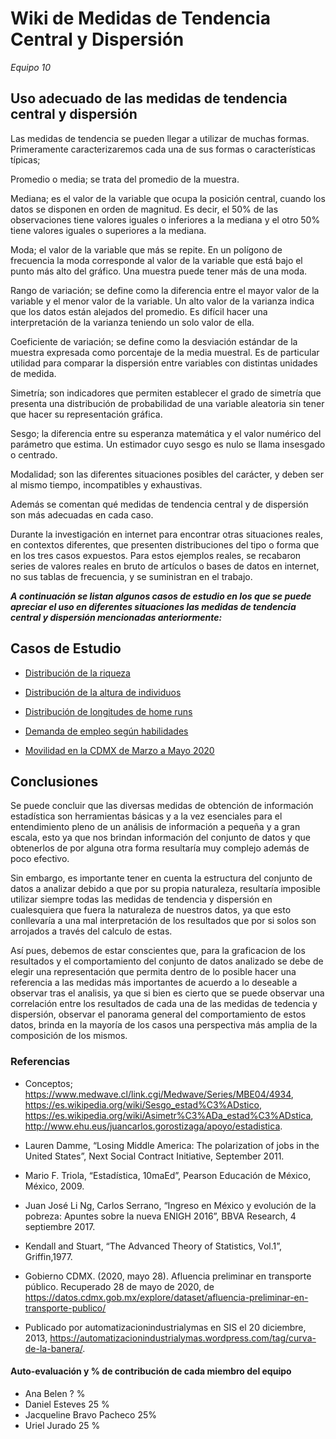 # Wiki de Medidas de Tendencia Central y Dispersión

*Equipo 10*

## Uso adecuado de las medidas de tendencia central y dispersión

Las medidas de tendencia se pueden llegar a utilizar de muchas formas.
Primeramente caracterizaremos cada una de sus formas o características típicas;

Promedio o media; se trata del promedio de la muestra. 

Mediana; es el valor de la variable que ocupa la posición central, cuando los datos se disponen en orden de magnitud. Es decir, el 50% de las observaciones tiene valores iguales o inferiores a la mediana y el otro 50% tiene valores iguales o superiores a la mediana.

Moda; el valor de la variable que más se repite. En un polígono de frecuencia la moda corresponde al valor de la variable que está bajo el punto más alto del gráfico. Una muestra puede tener más de una moda.

Rango de variación; se define como la diferencia entre el mayor valor de la variable y el menor valor de la variable. Un alto valor de la varianza indica que los datos están alejados del promedio. Es difícil hacer una interpretación de la varianza teniendo un solo valor de ella.

Coeficiente de variación; se define como la desviación estándar de la muestra expresada como porcentaje de la media muestral. Es de particular utilidad para comparar la dispersión entre variables con distintas unidades de medida. 

Simetría; son indicadores que permiten establecer el grado de simetría que presenta una distribución de probabilidad de una variable aleatoria sin tener que hacer su representación gráfica.

Sesgo; la diferencia entre su esperanza matemática y el valor numérico del parámetro que estima. Un estimador cuyo sesgo es nulo se llama insesgado o centrado.

Modalidad; son las diferentes situaciones posibles del carácter, y deben ser al mismo tiempo, incompatibles y exhaustivas.

Además se comentan qué medidas de tendencia central y de dispersión son más adecuadas en cada caso.

Durante la investigación en internet para encontrar otras situaciones reales, en contextos diferentes, que presenten distribuciones del tipo o forma que en los tres casos expuestos. Para estos ejemplos reales, se recabaron series de valores reales en bruto de artículos o bases de datos en internet, no sus tablas de frecuencia, y se suministran en el trabajo. 

***A continuación se listan algunos casos de estudio en los que se puede apreciar el uso en diferentes situaciones las medidas de tendencia central y dispersión mencionadas anteriormente:***

## Casos de Estudio

  - [Distribución de la riqueza](./caso1.md)

  - [Distribución de la altura de individuos](./caso2.md)

  - [Distribución de longitudes de home runs](./caso3.md)

  - [Demanda de empleo según habilidades](./caso4.md)

  - [Movilidad en la CDMX de Marzo a Mayo 2020](./caso5.md)

## Conclusiones

Se puede concluir que las diversas medidas de obtención de información estadística son herramientas básicas y a la vez esenciales para el entendimiento pleno de un análisis de información a pequeña y a gran escala, esto ya que nos brindan información del conjunto de datos y que obtenerlos de por alguna otra forma resultaría muy complejo además de poco efectivo.

Sin embargo, es importante tener en cuenta la estructura del conjunto de datos a analizar debido a que por su propia naturaleza, resultaría imposible utilizar siempre todas las medidas de tendencia y dispersión en cualesquiera que fuera la naturaleza de nuestros datos, ya que esto conllevaría a una mal interpretación de los resultados que por si solos son arrojados a través del calculo de estas.

Así pues, debemos de estar conscientes que, para la graficacion de los resultados y el comportamiento del conjunto de datos analizado se debe de elegir una representación que permita dentro de lo posible hacer una referencia a las medidas más importantes de acuerdo a lo deseable a observar tras el analisis, ya que si bien es cierto que se puede observar una correlación entre los resultados de cada una de las medidas de tedencia y dispersión, observar el panorama general del comportamiento de estos datos, brinda en la mayoría de los casos una perspectiva más amplia de la composición de los mismos.

### Referencias

* Conceptos;  https://www.medwave.cl/link.cgi/Medwave/Series/MBE04/4934, https://es.wikipedia.org/wiki/Sesgo_estad%C3%ADstico, https://es.wikipedia.org/wiki/Asimetr%C3%ADa_estad%C3%ADstica, http://www.ehu.eus/juancarlos.gorostizaga/apoyo/estadistica.

* Lauren Damme, “Losing Middle America: The polarization of jobs in the United States”, Next Social Contract Initiative, September 2011.
* Mario F. Triola, “Estadística, 10maEd”, Pearson Educación de México, México, 2009.
* Juan José Li Ng, Carlos Serrano, “Ingreso en México y evolución de la pobreza: Apuntes sobre la nueva ENIGH 2016”, BBVA Research, 4 septiembre 2017.
* Kendall and Stuart, “The Advanced Theory of Statistics, Vol.1”, Griffin,1977.
* Gobierno CDMX. (2020, mayo 28). Afluencia preliminar en transporte público. Recuperado 28 de mayo de 2020, de https://datos.cdmx.gob.mx/explore/dataset/afluencia-preliminar-en-transporte-publico/

* Publicado por automatizacionindustrialymas en SIS el 20 diciembre, 2013, https://automatizacionindustrialymas.wordpress.com/tag/curva-de-la-banera/.

#### Auto-evaluación y % de contribución de cada miembro del equipo

* Ana Belen ? %
* Daniel Esteves 25 %
* Jacqueline  Bravo Pacheco 25%
* Uriel Jurado 25 %
